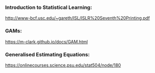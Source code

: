 ### Introduction to Statistical Learning:

http://www-bcf.usc.edu/~gareth/ISL/ISLR%20Seventh%20Printing.pdf

### GAMs:

https://m-clark.github.io/docs/GAM.html

### Generalised Estimating Equations:

https://onlinecourses.science.psu.edu/stat504/node/180
